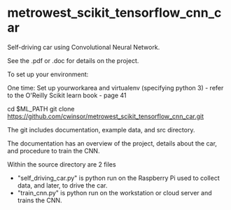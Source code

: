 # metrowest_scikit_tensorflow_cnn_car
Self-driving car using Convolutional Neural Network.

See the .pdf or .doc for details on the project.

To set up your environment:

One time:
Set up yourworkarea and virtualenv (specifying python 3) - refer to the O'Reilly Scikit learn book - page 41

cd $ML_PATH
git clone https://github.com/cwinsor/metrowest_scikit_tensorflow_cnn_car.git


The git includes documentation, example data, and src directory.

The documentation has an overview of the project, details about the car, and procedure to train the CNN. 

Within the source directory are 2 files
- "self_driving_car.py" is python run on the Raspberry Pi used to collect data, and later, to drive the car.
- "train_cnn.py" is python run on the workstation or cloud server and trains the CNN.

